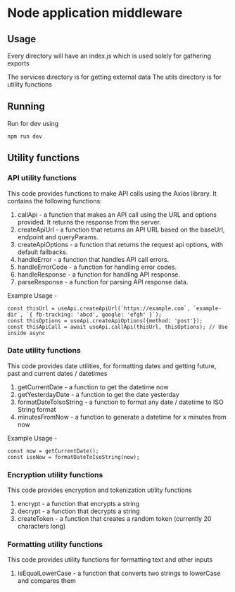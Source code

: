 # Node application middleware

## Usage

Every directory will have an index.js which is used solely for gathering exports

The services directory is for getting external data
The utils directory is for utility functions

## Running

Run for dev using
```
npm run dev
```


## Utility functions

### API utility functions

This code provides functions to make API calls using the Axios library. It contains the following functions:

1.  callApi          - a function that makes an API call using the URL and options provided. It returns the response from the server.
2.  createApiUrl     - a function that returns an API URL based on the baseUrl, endpoint and queryParams.
3.  createApiOptions - a function that returns the request api options, with default fallbacks.
4.  handleError      - a function that handles API call errors.
5.  handleErrorCode  - a function for handling error codes.
6.  handleResponse   - a function for handling API response.
7.  parseResponse    - a function for parsing API response data.

Example Usage - 

```
const thisUrl = useApi.createApiUrl(`https://example.com`, `example-dir`, `{ fb-tracking: 'abcd', google: 'efgh' }`);
const thisOptions = useApi.createApiOptions({method: 'post'});
const thisApiCall = await useApi.callApi(thisUrl, thisOptions); // Use inside async
```

### Date utility functions

This code provides date utilities, for formatting dates and getting future, past and current dates / datetimes

1. getCurrentDate        - a function to get the datetime now
2. getYesterdayDate      - a function to get the date yesterday
3. formatDateToIsoString - a function to format any date / datetime to ISO String format
4. minutesFromNow        - a function to generate a datetime for x minutes from now

Example Usage -

```
const now = getCurrentDate();
const isoNow = formatDateToIsoString(now);
```

### Encryption utility functions

This code provides encryption and tokenization utility functions

1. encrypt      - a function that encrypts a string
2. decrypt      - a function that decrypts a string
3. createToken  - a function that creates a random token (currently 20 characters long)

### Formatting utility functions

This code provides utility functions for formatting text and other inputs

1. isEqualLowerCase - a function that converts two strings to lowerCase and compares them